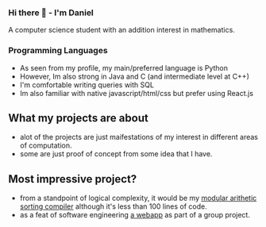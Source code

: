 ### Hi there 👋 - I'm Daniel
A computer science student with an addition interest in mathematics. 

### Programming Languages
- As seen from my profile, my main/preferred language is Python
- However, Im also strong in Java and C (and intermediate level at C++)
- I'm comfortable writing queries with SQL
- Im also familiar with native javascript/html/css but prefer using React.js

## What my projects are about
- alot of the projects are just maifestations of my interest in different areas of computation.
- some are just proof of concept from some idea that I have.

## Most impressive project?
- from a standpoint of logical complexity, it would be my [modular arithetic sorting compiler](https://github.com/DanielStoi/short-projects/blob/master/modular_arithmetic_sorting_compiler.py) although it's less than 100 lines of code. 
- as a feat of software engineering [a webapp](https://github.com/DanielStoi/visual_and_audio_media_webapp) as part of a group project.
